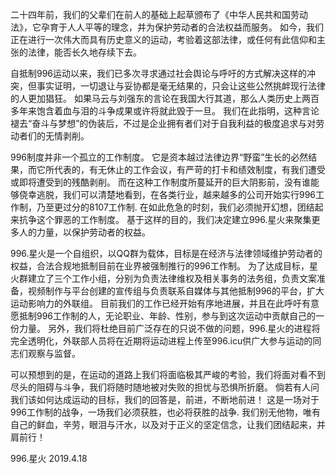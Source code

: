 二十四年前，我们的父辈们在前人的基础上起草颁布了《中华人民共和国劳动法》，它孕育于人人平等的理念，并为保护劳动者的合法权益而服务。
如今，我们正在进行一次伟大而具有历史意义的运动，考验着这部法律，或任何有此信仰和主张的法律，能否长久地存续下去。

自抵制996运动以来，我们已多次寻求通过社会舆论与呼吁的方式解决这样的冲突，但事实证明，一切退让与妥协都是毫无结果的，只会让这些公然挑衅现行法律的人更加猖狂。
如果马云与刘强东的言论在我国大行其道，那么人类历史上两百多年来饱含着血与泪的斗争成果或许将就此毁于一旦。
我们在此指明，这种言论褪去“奋斗与梦想”的伪装后，不过是企业拥有者们对于自我利益的极度追求与对劳动者们的无情剥削。

996制度并非一个孤立的工作制度。
它是资本越过法律边界“野蛮”生长的必然结果，而它所代表的，有无休止的工作会议，有严苛的打卡和绩效制度，有我们遭受或即将遭受到的残酷剥削。
而在这种工作制度所蔓延开的巨大阴影前，没有谁能够侥幸逃脱，我们可以清楚地看到，在各类行业，越来越多的公司开始实行996工作制，乃至更过分的8107工作制.
在如此危急的时刻，我们必须抛开幻想，团结起来抗争这个罪恶的工作制度。
基于这样的目的，我们决定建立996.星火来聚集更多人的力量，以保护劳动者的权益。

996.星火是一个自组织，以QQ群为载体，目标是在经济与法律领域维护劳动者的权益，合法合规地抵制目前在业界被强制推行的996工作制。
为了达成目标，星火群建立了三个工作小组，分别为负责法律维权及相关事务的法务组，负责文案准备，视频制作与平台创建的宣传组与负责联系自媒体与其他抵制996的平台，扩大运动影响力的外联组。
目前我们的工作已经开始有序地进展，并且在此呼吁有意愿抵制996工作制的人，无论职业、年龄、性别，参与到这次运动中贡献自己的一份力量。
另外，我们将杜绝目前广泛存在的只说不做的问题，996.星火的进程将完全透明化，外联部人员将在近期将运动进程上传至996.icu供广大参与运动的同志们观察与监督。

可以预想到的是，在运动的道路上我们将面临极其严峻的考验，我们将面对看不到尽头的阻碍与斗争，我们将随时随地被对失败的担忧与恐惧所折磨。
倘若有人问我们该如何达成运动的目标，我们的回答是，前进，不断地前进！
这是一场对于996工作制的战争，一场我们必须获胜，也必将获胜的战争.
我们别无他物，唯有自己的鲜血，辛劳，眼泪与汗水，以及对于正义的坚定信念，让我们团结起来，并肩前行！

996.星火
2019.4.18
